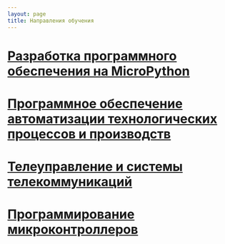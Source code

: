 ```yaml
---
layout: page
title: Направления обучения
---
```


# [Разработка программного обеспечения на MicroPython]({{site.baseurl}}/micropython/)

# [Программное обеспечение автоматизации технологических процессов и производств]({{site.baseurl}}/atpp_programming/)

# [Телеуправление и системы телекоммуникаций]({{site.baseurl}}/telecommunication/)

# [Программирование микроконтроллеров]({{site.baseurl}}/mcu_programming/)